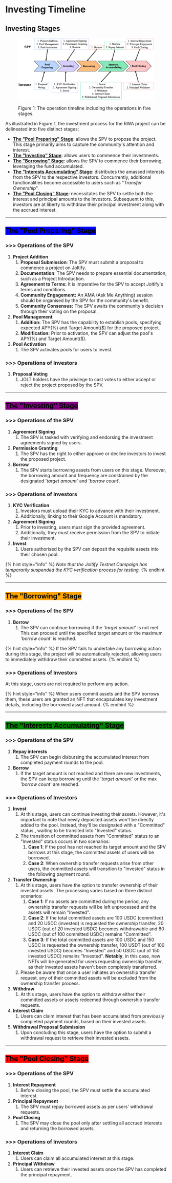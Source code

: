 # Investing Timeline

## Investing Stages

<figure><img src="../../.gitbook/assets/timeline (1).jpg" alt=""><figcaption><p>Figure 1: The operation timeline including the operations in five stages.</p></figcaption></figure>

As illustrated in Figure 1, the investment process for the RWA project can be delineated into five distinct stages:

* [**The "Pool Preparing" Stage**](investing-timeline.md#the-pool-preparing-stage): allows the SPV to propose the project. This stage primarily aims to capture the community's attention and interest.
* [**The "Investing" Stage**](investing-timeline.md#the-investing-stage): allows users to commence their investments.
* [**The "Borrowing" Stage**](investing-timeline.md#the-borrowing-stage): allows the SPV to commence their borrowing, leveraging the fund accumulated.
* [**The "Interests Accumulating" Stage**](investing-timeline.md#the-interests-accumulating-stage): distributes the amassed interests from the SPV to the respective investors. Concurrently, additional functionalities become accessible to users such as "_Transfer Ownership_".
* [**The "Pool Closing" Stage**](investing-timeline.md#the-pool-closing-stage): necessitates the SPV to settle both the interest and principal amounts to the investors. Subsequent to this, investors are at liberty to withdraw their principal investment along with the accrued interest.

***

## <mark style="background-color:blue;">The "Pool Preparing" Stage</mark>

### >>> Operations of the SPV

1. **Project Addition**
   1. **Proposal Submission**: The SPV must submit a proposal to commence a project on Joltify.
   2. **Documentation**: The SPV needs to prepare essential documentation, such as a Project Introduction.
   3. **Agreement to Terms:** It is imperative for the SPV to accept Joltify's terms and conditions.
   4. **Community Engagement:** An AMA (Ask Me Anything) session should be organised by the SPV for the community's benefit.
   5. **Community Consensus:** The SPV awaits the community's decision through their voting on the proposal.
2. **Pool Management**
   1. **Addition:** The SPV has the capability to establish pools, specifying expected APY(%) and Target Amount($) for the proposed project.
   2. **Modification:** Prior to activation, the SPV can adjust the pool's APY(%) and Target Amount($).
3. **Pool Activation**
   1. The SPV activates pools for users to invest.

### >>> Operations of Investors

1. **Proposal Voting**
   1. JOLT holders have the privilege to cast votes to either accept or reject the project proposed by the SPV.

***

## <mark style="background-color:purple;">The "Investing" Stage</mark>

### >>> Operations of the SPV

1. **Agreement Signing**
   1. The SPV is tasked with verifying and endorsing the investment agreements signed by users.
2. **Permission Granting**
   1. The SPV has the right to either approve or decline investors to invest the proposed project.
3. **Borrow**
   1. The SPV starts borrowing assets from users on this stage. Moreover, the borrowing amount and frequency are constrained by the designated '_target amount_' and '_borrow count_'.

### >>> Operations of Investors

1. **KYC Verification**
   1. Investors must upload their KYC to advance with their investment.
   2. Additionally, linking to their Google Account is mandatory.
2. **Agreement Signing**
   1. Prior to investing, users must sign the provided agreement.
   2. Additionally, they must receive permission from the SPV to initiate their investment.
3. **Invest**
   1. Users authorised by the SPV can deposit the requisite assets into their chosen pool.

{% hint style="info" %}
_Note that the Joltify Testnet Campaign has temporarily suspended the KYC verification process for testing._
{% endhint %}

***

## <mark style="background-color:orange;">The "Borrowing" Stage</mark>

### >>> Operations of the SPV

1. **Borrow**
   1. The SPV can continue borrowing if the '_target amount_' is not met. This can proceed until the specified target amount or the maximum '_borrow count_' is reached.

{% hint style="info" %}
If the SPV fails to undertake any borrowing action during this stage, the project will be automatically rejected, allowing users to immediately withdraw their committed assets.
{% endhint %}

### >>> Operations of Investors

At this stage, users are not required to perform any action.

{% hint style="info" %}
When users commit assets and the SPV borrows them, these users are granted an NFT that encapsulates key investment details, including the borrowed asset amount.
{% endhint %}

***

## <mark style="background-color:green;">The "Interests Accumulating" Stage</mark>

### >>> Operations of the SPV

1. **Repay interests**
   1. The SPV can begin disbursing the accumulated interest from completed payment rounds to the pool.
2. **Borrow**
   1. If the target amount is not reached and there are new investments, the SPV can keep borrowing until the '_target amount_' or the max '_borrow count_' are reached.

### >>> Operations of Investors

1. **Invest**
   1. At this stage, users can continue investing their assets. However, it's important to note that newly deposited assets won't be directly added to the pool. Instead, they'll be designated with a "Committed" status,, waiting to be transited into "Invested" status.
   2. The transition of committed assets from "Committed" status to an "Invested" status occurs in two scenarios:
      1. **Case 1**: If the pool has not reached its target amount and the SPV borrows at this stage, the committed assets of users will be borrowed.
      2. **Case 2**: When ownership transfer requests arise from other users, the committed assets will transition to "Invested" status in the following payment round.
2. **Transfer Ownership**
   1. At this stage, users have the option to transfer ownership of their invested assets. The processing varies based on three distinct scenarios:
      1. **Case 1**: If no assets are committed during the period, any ownership transfer requests will be left unprocessed and the assets will remain "Invested".
      2. **Case 2**: If the total committed assets are 100 USDC (committed) and 20 USDC (invested) is requested the ownership transfer, 20 USDC (out of 20 invested USDC) becomes withdrawable and 80 USDC (out of 100 committed USDC) remains "Committed".
      3. **Case 3**:  If the total committed assets are 100 USDC and 150 USDC is requested the ownership transfer, 100 USDT (out of 100 invested USDC) becomes "Invested" and 50 USDC (out of 150 invested USDC) remains "Invested". **Notably**, in this case, new NFTs will be generated for users requesting ownership transfer, as their invested assets haven't been completely transferred.
   2. Please be aware that once a user initiates an ownership transfer request, any of their committed assets will be excluded from the ownership transfer process.
3. **Withdraw**
   1. At this stage, users have the option to withdraw either their committed assets or assets redeemed through ownership transfer requests.
4. **Interest Claim**
   1. Users can claim interest that has been accumulated from previously completed payment rounds, based on their invested assets.
5. **Withdrawal Proposal Submission**
   1. Upon concluding this stage, users have the option to submit a withdrawal request to retrieve their invested assets.

***

## <mark style="background-color:red;">The "Pool Closing" Stage</mark>

### >>> Operations of the SPV

1. **Interest Repayment**
   1. Before closing the pool, the SPV must settle the accumulated interest.
2. **Principal Repayment**
   1. The SPV must repay borrowed assets as per users' withdrawal requests.
3. **Pool Closing**
   1. The SPV may close the pool only after settling all accrued interests and returning the borrowed assets.

### >>> Operations of Investors

1. **Interest Claim**
   1. Users can claim all accumulated interest at this stage.
2. **Principal Withdraw**
   1. Users can retrieve their invested assets once the SPV has completed the principal repayment.
